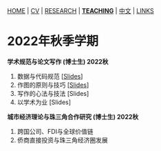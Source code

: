 [HOME](./index.md) | [CV](./assets/CV_FanghaoChen_220509.pdf) | [RESEARCH](./research.md) | [**TEACHING**](./teaching.md) | [中文](./chinesepage.md) | [LINKS](./links.md)

# 2022年秋季学期

**学术规范与论文写作 (博士生) 2022秋** <br/>
1. 数据与代码规范   [[Slides](./assets/Lec1_CodeData_220911.pdf)] <br/>
2. 作图的原则与技巧 [[Slides](./assets/Lec1_Figure_220911.pdf)] <br/>
3. 写作的心法与技法 [Slides]<br/>
4. 以学术为业       [Slides] <br/>

**城市经济理论与珠三角合作研究 (博士生) 2022秋** <br/>
1. 跨国公司、FDI与全球价值链 <br/>
2. 侨商直接投资与珠三角经济圈发展 <br/>
